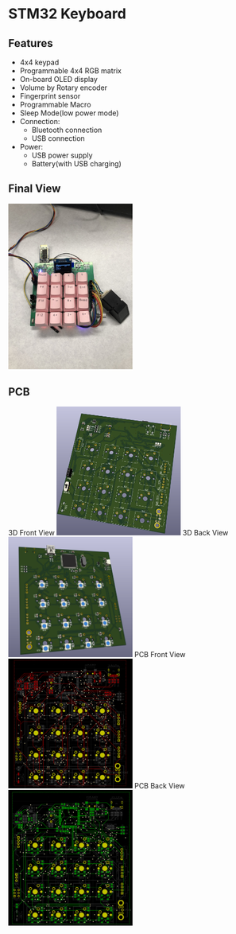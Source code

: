 # STM32 Keyboard

## Features
* 4x4 keypad
* Programmable 4x4 RGB matrix
* On-board OLED display
* Volume by Rotary encoder
* Fingerprint sensor
* Programmable Macro
* Sleep Mode(low power mode)
* Connection:
    * Bluetooth connection
    * USB connection
* Power:
    * USB power supply
    * Battery(with USB charging)

## Final View
<img src = "images/view.jpg" width="250">

## PCB
3D Front View
<img src = "images/kicad-3dview-front.png" width="250">
3D Back View
<img src = "images/kicad-3dview-back.png" width="250">
PCB Front View
<img src = "images/pcb-front.png" width="250">
PCB Back View
<img src = "images/pcb-back.png" width="250">
